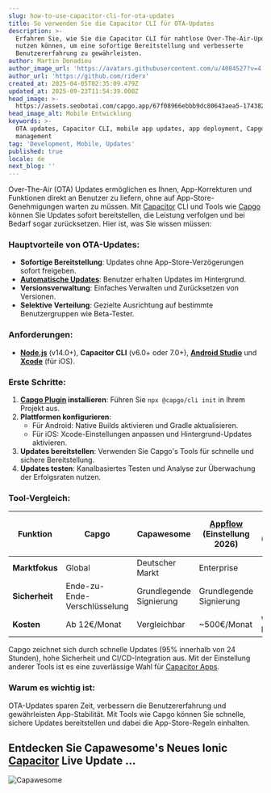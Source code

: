 ```yaml
---
slug: how-to-use-capacitor-cli-for-ota-updates
title: So verwenden Sie die Capacitor CLI für OTA-Updates
description: >-
  Erfahren Sie, wie Sie die Capacitor CLI für nahtlose Over-The-Air-Updates
  nutzen können, um eine sofortige Bereitstellung und verbesserte
  Benutzererfahrung zu gewährleisten.
author: Martin Donadieu
author_image_url: 'https://avatars.githubusercontent.com/u/4084527?v=4'
author_url: 'https://github.com/riderx'
created_at: 2025-04-05T02:35:09.479Z
updated_at: 2025-09-23T11:54:39.000Z
head_image: >-
  https://assets.seobotai.com/capgo.app/67f08966ebbb9dc80643aea5-1743820535214.jpg
head_image_alt: Mobile Entwicklung
keywords: >-
  OTA updates, Capacitor CLI, mobile app updates, app deployment, Capgo, version
  management
tag: 'Development, Mobile, Updates'
published: true
locale: de
next_blog: ''
---
```

Over-The-Air (OTA) Updates ermöglichen es Ihnen, App-Korrekturen und Funktionen direkt an Benutzer zu liefern, ohne auf App-Store-Genehmigungen warten zu müssen. Mit [Capacitor](https://capacitorjs.com/) CLI und Tools wie [Capgo](https://capgo.app/) können Sie Updates sofort bereitstellen, die Leistung verfolgen und bei Bedarf sogar zurücksetzen. Hier ist, was Sie wissen müssen:

### Hauptvorteile von OTA-Updates:

-   **Sofortige Bereitstellung**: Updates ohne App-Store-Verzögerungen sofort freigeben.
-   **[Automatische Updates](https://capgo.app/docs/plugin/cloud-mode/auto-update/)**: Benutzer erhalten Updates im Hintergrund.
-   **Versionsverwaltung**: Einfaches Verwalten und Zurücksetzen von Versionen.
-   **Selektive Verteilung**: Gezielte Ausrichtung auf bestimmte Benutzergruppen wie Beta-Tester.

### Anforderungen:

-   **[Node.js](https://nodejs.org/en)** (v14.0+), **Capacitor CLI** (v6.0+ oder 7.0+), **[Android Studio](https://developer.android.com/studio)** und **[Xcode](https://developer.apple.com/xcode/)** (für iOS).

### Erste Schritte:

1.  **[Capgo Plugin](https://capgo.app/plugins/) installieren**: Führen Sie `npx @capgo/cli init` in Ihrem Projekt aus.
2.  **Plattformen konfigurieren**:
    -   Für Android: Native Builds aktivieren und Gradle aktualisieren.
    -   Für iOS: Xcode-Einstellungen anpassen und Hintergrund-Updates aktivieren.
3.  **Updates bereitstellen**: Verwenden Sie Capgo's Tools für schnelle und sichere Bereitstellung.
4.  **Updates testen**: Kanalbasiertes Testen und Analyse zur Überwachung der Erfolgsraten nutzen.

### Tool-Vergleich:

| Funktion | Capgo | Capawesome | [Appflow](https://ionic.io/appflow/) (Einstellung 2026) | Microsoft CodePush (Eingestellt 2024) |
| --- | --- | --- | --- | --- |
| **Marktfokus** | Global | Deutscher Markt | Enterprise | \-  |
| **Sicherheit** | Ende-zu-Ende-Verschlüsselung | Grundlegende Signierung | Grundlegende Signierung | \-  |
| **Kosten** | Ab 12€/Monat | Vergleichbar | ~500€/Monat | War kostenlos |

Capgo zeichnet sich durch schnelle Updates (95% innerhalb von 24 Stunden), hohe Sicherheit und CI/CD-Integration aus. Mit der Einstellung anderer Tools ist es eine zuverlässige Wahl für [Capacitor Apps](https://capgo.app/blog/capacitor-comprehensive-guide/).

### Warum es wichtig ist:

OTA-Updates sparen Zeit, verbessern die Benutzererfahrung und gewährleisten App-Stabilität. Mit Tools wie Capgo können Sie schnelle, sichere Updates bereitstellen und dabei die App-Store-Regeln einhalten.

## Entdecken Sie Capawesome's Neues Ionic [Capacitor](https://capacitorjs.com/) Live Update ...

![Capawesome](https://assets.seobotai.com/capgo.app/67f08966ebbb9dc80643aea5/5b1313ba32c189efb1a18534f5d1b0bc.jpg)
